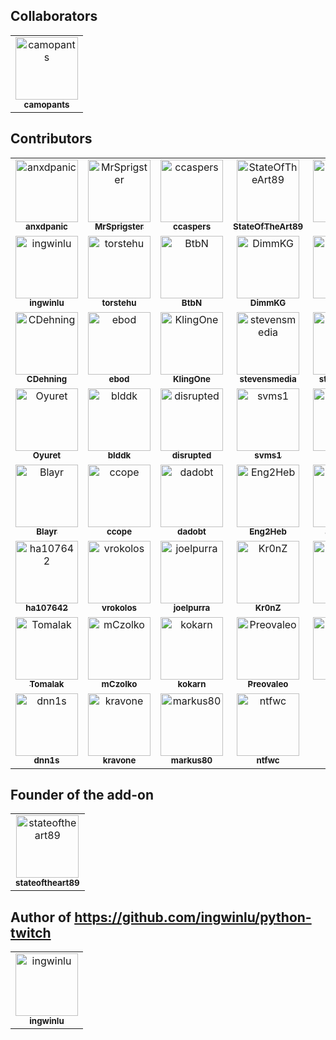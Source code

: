 
## Collaborators

<!-- readme: collaborators -start -->
<table>
<tr>
    <td align="center">
        <a href="https://github.com/camopants">
            <img src="https://avatars.githubusercontent.com/u/17296897?v=4" width="100;" alt="camopants"/>
            <br />
            <sub><b>camopants</b></sub>
        </a>
    </td></tr>
</table>
<!-- readme: collaborators -end -->

## Contributors

<!-- readme: contributors -start -->
<table>
<tr>
    <td align="center">
        <a href="https://github.com/anxdpanic">
            <img src="https://avatars.githubusercontent.com/u/17665050?v=4" width="100;" alt="anxdpanic"/>
            <br />
            <sub><b>anxdpanic</b></sub>
        </a>
    </td>
    <td align="center">
        <a href="https://github.com/MrSprigster">
            <img src="https://avatars.githubusercontent.com/u/6219686?v=4" width="100;" alt="MrSprigster"/>
            <br />
            <sub><b>MrSprigster</b></sub>
        </a>
    </td>
    <td align="center">
        <a href="https://github.com/ccaspers">
            <img src="https://avatars.githubusercontent.com/u/2117023?v=4" width="100;" alt="ccaspers"/>
            <br />
            <sub><b>ccaspers</b></sub>
        </a>
    </td>
    <td align="center">
        <a href="https://github.com/StateOfTheArt89">
            <img src="https://avatars.githubusercontent.com/u/1682868?v=4" width="100;" alt="StateOfTheArt89"/>
            <br />
            <sub><b>StateOfTheArt89</b></sub>
        </a>
    </td>
    <td align="center">
        <a href="https://github.com/grocal">
            <img src="https://avatars.githubusercontent.com/u/896246?v=4" width="100;" alt="grocal"/>
            <br />
            <sub><b>grocal</b></sub>
        </a>
    </td>
    <td align="center">
        <a href="https://github.com/weblate">
            <img src="https://avatars.githubusercontent.com/u/1607653?v=4" width="100;" alt="weblate"/>
            <br />
            <sub><b>weblate</b></sub>
        </a>
    </td></tr>
<tr>
    <td align="center">
        <a href="https://github.com/ingwinlu">
            <img src="https://avatars.githubusercontent.com/u/4435962?v=4" width="100;" alt="ingwinlu"/>
            <br />
            <sub><b>ingwinlu</b></sub>
        </a>
    </td>
    <td align="center">
        <a href="https://github.com/torstehu">
            <img src="https://avatars.githubusercontent.com/u/871220?v=4" width="100;" alt="torstehu"/>
            <br />
            <sub><b>torstehu</b></sub>
        </a>
    </td>
    <td align="center">
        <a href="https://github.com/BtbN">
            <img src="https://avatars.githubusercontent.com/u/294293?v=4" width="100;" alt="BtbN"/>
            <br />
            <sub><b>BtbN</b></sub>
        </a>
    </td>
    <td align="center">
        <a href="https://github.com/DimmKG">
            <img src="https://avatars.githubusercontent.com/u/8424428?v=4" width="100;" alt="DimmKG"/>
            <br />
            <sub><b>DimmKG</b></sub>
        </a>
    </td>
    <td align="center">
        <a href="https://github.com/G4RL1N">
            <img src="https://avatars.githubusercontent.com/u/8591654?v=4" width="100;" alt="G4RL1N"/>
            <br />
            <sub><b>G4RL1N</b></sub>
        </a>
    </td>
    <td align="center">
        <a href="https://github.com/apo86">
            <img src="https://avatars.githubusercontent.com/u/57818762?v=4" width="100;" alt="apo86"/>
            <br />
            <sub><b>apo86</b></sub>
        </a>
    </td></tr>
<tr>
    <td align="center">
        <a href="https://github.com/CDehning">
            <img src="https://avatars.githubusercontent.com/u/4777216?v=4" width="100;" alt="CDehning"/>
            <br />
            <sub><b>CDehning</b></sub>
        </a>
    </td>
    <td align="center">
        <a href="https://github.com/ebod">
            <img src="https://avatars.githubusercontent.com/u/3525368?v=4" width="100;" alt="ebod"/>
            <br />
            <sub><b>ebod</b></sub>
        </a>
    </td>
    <td align="center">
        <a href="https://github.com/KlingOne">
            <img src="https://avatars.githubusercontent.com/u/3019060?v=4" width="100;" alt="KlingOne"/>
            <br />
            <sub><b>KlingOne</b></sub>
        </a>
    </td>
    <td align="center">
        <a href="https://github.com/stevensmedia">
            <img src="https://avatars.githubusercontent.com/u/4483829?v=4" width="100;" alt="stevensmedia"/>
            <br />
            <sub><b>stevensmedia</b></sub>
        </a>
    </td>
    <td align="center">
        <a href="https://github.com/stevenroose">
            <img src="https://avatars.githubusercontent.com/u/853468?v=4" width="100;" alt="stevenroose"/>
            <br />
            <sub><b>stevenroose</b></sub>
        </a>
    </td>
    <td align="center">
        <a href="https://github.com/stuross">
            <img src="https://avatars.githubusercontent.com/u/178643?v=4" width="100;" alt="stuross"/>
            <br />
            <sub><b>stuross</b></sub>
        </a>
    </td></tr>
<tr>
    <td align="center">
        <a href="https://github.com/Oyuret">
            <img src="https://avatars.githubusercontent.com/u/1458128?v=4" width="100;" alt="Oyuret"/>
            <br />
            <sub><b>Oyuret</b></sub>
        </a>
    </td>
    <td align="center">
        <a href="https://github.com/blddk">
            <img src="https://avatars.githubusercontent.com/u/544358?v=4" width="100;" alt="blddk"/>
            <br />
            <sub><b>blddk</b></sub>
        </a>
    </td>
    <td align="center">
        <a href="https://github.com/disrupted">
            <img src="https://avatars.githubusercontent.com/u/4771462?v=4" width="100;" alt="disrupted"/>
            <br />
            <sub><b>disrupted</b></sub>
        </a>
    </td>
    <td align="center">
        <a href="https://github.com/svms1">
            <img src="https://avatars.githubusercontent.com/u/6218137?v=4" width="100;" alt="svms1"/>
            <br />
            <sub><b>svms1</b></sub>
        </a>
    </td>
    <td align="center">
        <a href="https://github.com/beastd">
            <img src="https://avatars.githubusercontent.com/u/4342576?v=4" width="100;" alt="beastd"/>
            <br />
            <sub><b>beastd</b></sub>
        </a>
    </td>
    <td align="center">
        <a href="https://github.com/spiffomatic64">
            <img src="https://avatars.githubusercontent.com/u/6806506?v=4" width="100;" alt="spiffomatic64"/>
            <br />
            <sub><b>spiffomatic64</b></sub>
        </a>
    </td></tr>
<tr>
    <td align="center">
        <a href="https://github.com/Blayr">
            <img src="https://avatars.githubusercontent.com/u/17113158?v=4" width="100;" alt="Blayr"/>
            <br />
            <sub><b>Blayr</b></sub>
        </a>
    </td>
    <td align="center">
        <a href="https://github.com/ccope">
            <img src="https://avatars.githubusercontent.com/u/412019?v=4" width="100;" alt="ccope"/>
            <br />
            <sub><b>ccope</b></sub>
        </a>
    </td>
    <td align="center">
        <a href="https://github.com/dadobt">
            <img src="https://avatars.githubusercontent.com/u/5913204?v=4" width="100;" alt="dadobt"/>
            <br />
            <sub><b>dadobt</b></sub>
        </a>
    </td>
    <td align="center">
        <a href="https://github.com/Eng2Heb">
            <img src="https://avatars.githubusercontent.com/u/31464752?v=4" width="100;" alt="Eng2Heb"/>
            <br />
            <sub><b>Eng2Heb</b></sub>
        </a>
    </td>
    <td align="center">
        <a href="https://github.com/alan7000">
            <img src="https://avatars.githubusercontent.com/u/7330585?v=4" width="100;" alt="alan7000"/>
            <br />
            <sub><b>alan7000</b></sub>
        </a>
    </td>
    <td align="center">
        <a href="https://github.com/Giacom">
            <img src="https://avatars.githubusercontent.com/u/1524810?v=4" width="100;" alt="Giacom"/>
            <br />
            <sub><b>Giacom</b></sub>
        </a>
    </td></tr>
<tr>
    <td align="center">
        <a href="https://github.com/ha107642">
            <img src="https://avatars.githubusercontent.com/u/6672586?v=4" width="100;" alt="ha107642"/>
            <br />
            <sub><b>ha107642</b></sub>
        </a>
    </td>
    <td align="center">
        <a href="https://github.com/vrokolos">
            <img src="https://avatars.githubusercontent.com/u/278046?v=4" width="100;" alt="vrokolos"/>
            <br />
            <sub><b>vrokolos</b></sub>
        </a>
    </td>
    <td align="center">
        <a href="https://github.com/joelpurra">
            <img src="https://avatars.githubusercontent.com/u/1398544?v=4" width="100;" alt="joelpurra"/>
            <br />
            <sub><b>joelpurra</b></sub>
        </a>
    </td>
    <td align="center">
        <a href="https://github.com/Kr0nZ">
            <img src="https://avatars.githubusercontent.com/u/1561389?v=4" width="100;" alt="Kr0nZ"/>
            <br />
            <sub><b>Kr0nZ</b></sub>
        </a>
    </td>
    <td align="center">
        <a href="https://github.com/lekma">
            <img src="https://avatars.githubusercontent.com/u/1482125?v=4" width="100;" alt="lekma"/>
            <br />
            <sub><b>lekma</b></sub>
        </a>
    </td>
    <td align="center">
        <a href="https://github.com/M-Reimer">
            <img src="https://avatars.githubusercontent.com/u/3519517?v=4" width="100;" alt="M-Reimer"/>
            <br />
            <sub><b>M-Reimer</b></sub>
        </a>
    </td></tr>
<tr>
    <td align="center">
        <a href="https://github.com/Tomalak">
            <img src="https://avatars.githubusercontent.com/u/28300?v=4" width="100;" alt="Tomalak"/>
            <br />
            <sub><b>Tomalak</b></sub>
        </a>
    </td>
    <td align="center">
        <a href="https://github.com/mCzolko">
            <img src="https://avatars.githubusercontent.com/u/1011500?v=4" width="100;" alt="mCzolko"/>
            <br />
            <sub><b>mCzolko</b></sub>
        </a>
    </td>
    <td align="center">
        <a href="https://github.com/kokarn">
            <img src="https://avatars.githubusercontent.com/u/1373940?v=4" width="100;" alt="kokarn"/>
            <br />
            <sub><b>kokarn</b></sub>
        </a>
    </td>
    <td align="center">
        <a href="https://github.com/Preovaleo">
            <img src="https://avatars.githubusercontent.com/u/6892913?v=4" width="100;" alt="Preovaleo"/>
            <br />
            <sub><b>Preovaleo</b></sub>
        </a>
    </td>
    <td align="center">
        <a href="https://github.com/xsellier">
            <img src="https://avatars.githubusercontent.com/u/6616005?v=4" width="100;" alt="xsellier"/>
            <br />
            <sub><b>xsellier</b></sub>
        </a>
    </td>
    <td align="center">
        <a href="https://github.com/astrilchuk">
            <img src="https://avatars.githubusercontent.com/u/1706688?v=4" width="100;" alt="astrilchuk"/>
            <br />
            <sub><b>astrilchuk</b></sub>
        </a>
    </td></tr>
<tr>
    <td align="center">
        <a href="https://github.com/dnn1s">
            <img src="https://avatars.githubusercontent.com/u/8132941?v=4" width="100;" alt="dnn1s"/>
            <br />
            <sub><b>dnn1s</b></sub>
        </a>
    </td>
    <td align="center">
        <a href="https://github.com/kravone">
            <img src="https://avatars.githubusercontent.com/u/1407288?v=4" width="100;" alt="kravone"/>
            <br />
            <sub><b>kravone</b></sub>
        </a>
    </td>
    <td align="center">
        <a href="https://github.com/markus80">
            <img src="https://avatars.githubusercontent.com/u/16596265?v=4" width="100;" alt="markus80"/>
            <br />
            <sub><b>markus80</b></sub>
        </a>
    </td>
    <td align="center">
        <a href="https://github.com/ntfwc">
            <img src="https://avatars.githubusercontent.com/u/441277?v=4" width="100;" alt="ntfwc"/>
            <br />
            <sub><b>ntfwc</b></sub>
        </a>
    </td></tr>
</table>
<!-- readme: contributors -end -->

## Founder of the add-on

<!-- readme: StateOfTheArt89 -start -->
<table>
<tr>
    <td align="center">
        <a href="https://github.com/stateoftheart89">
            <img src="https://avatars.githubusercontent.com/u/1682868?v=4" width="100;" alt="stateoftheart89"/>
            <br />
            <sub><b>stateoftheart89</b></sub>
        </a>
    </td></tr>
</table>
<!-- readme: StateOfTheArt89 -end -->

## Author of https://github.com/ingwinlu/python-twitch

<!-- readme: ingwinlu -start -->
<table>
<tr>
    <td align="center">
        <a href="https://github.com/ingwinlu">
            <img src="https://avatars.githubusercontent.com/u/4435962?v=4" width="100;" alt="ingwinlu"/>
            <br />
            <sub><b>ingwinlu</b></sub>
        </a>
    </td></tr>
</table>
<!-- readme: ingwinlu -end -->
